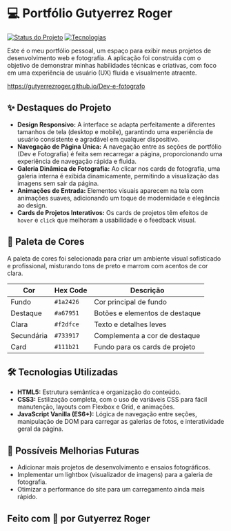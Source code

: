 # 💻 Portfólio Gutyerrez Roger

[![Status do Projeto](https://img.shields.io/badge/status-Em%20Progresso-yellow)](link-para-o-seu-repositorio)
[![Tecnologias](https://img.shields.io/badge/tecnologias-HTML%2C%20CSS%2C%20JS-green)](link-para-o-seu-repositorio)

Este é o meu portfólio pessoal, um espaço para exibir meus projetos de desenvolvimento web e fotografia. A aplicação foi construída com o objetivo de demonstrar minhas habilidades técnicas e criativas, com foco em uma experiência de usuário (UX) fluida e visualmente atraente.

https://gutyerrezroger.github.io/Dev-e-fotografo

## ✨ Destaques do Projeto
- **Design Responsivo:** A interface se adapta perfeitamente a diferentes tamanhos de tela (desktop e mobile), garantindo uma experiência de usuário consistente e agradável em qualquer dispositivo.
- **Navegação de Página Única:** A navegação entre as seções de portfólio (Dev e Fotografia) é feita sem recarregar a página, proporcionando uma experiência de navegação rápida e fluida.
- **Galeria Dinâmica de Fotografia:** Ao clicar nos cards de fotografia, uma galeria interna é exibida dinamicamente, permitindo a visualização das imagens sem sair da página.
- **Animações de Entrada:** Elementos visuais aparecem na tela com animações suaves, adicionando um toque de modernidade e elegância ao design.
- **Cards de Projetos Interativos:** Os cards de projetos têm efeitos de `hover` e `click` que melhoram a usabilidade e o feedback visual.

## 🎨 Paleta de Cores
A paleta de cores foi selecionada para criar um ambiente visual sofisticado e profissional, misturando tons de preto e marrom com acentos de cor clara.

| Cor            | Hex Code   | Descrição                   |
|----------------|------------|-----------------------------|
| Fundo          | `#1a2426`  | Cor principal de fundo |
| Destaque       | `#a67951`  | Botões e elementos de destaque |
| Clara          | `#f2dfce`  | Texto e detalhes leves |
| Secundária     | `#733917`  | Complementa a cor de destaque |
| Card           | `#111b21`  | Fundo para os cards de projeto |

## 🛠️ Tecnologias Utilizadas
- **HTML5:** Estrutura semântica e organização do conteúdo.
- **CSS3:** Estilização completa, com o uso de variáveis CSS para fácil manutenção, layouts com Flexbox e Grid, e animações.
- **JavaScript Vanilla (ES6+):** Lógica de navegação entre seções, manipulação de DOM para carregar as galerias de fotos, e interatividade geral da página.

## 🔮 Possíveis Melhorias Futuras
- Adicionar mais projetos de desenvolvimento e ensaios fotográficos.
- Implementar um lightbox (visualizador de imagens) para a galeria de fotografia.
- Otimizar a performance do site para um carregamento ainda mais rápido.

## Feito com 💛 por **Gutyerrez Roger**
